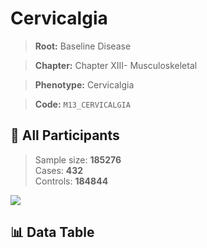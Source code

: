 # Cervicalgia

> **Root:** Baseline Disease  

> **Chapter:** Chapter XIII- Musculoskeletal  

> **Phenotype:** Cervicalgia  

> **Code:** `M13_CERVICALGIA`

## 🧪 All Participants  
> Sample size: **185276**  
> Cases: **432**  
> Controls: **184844**
<img src="/Sensitive/Figures/ALL/Baseline/M13_CERVICALGIA.png"/>

## 📊 Data Table
<CsvTableMRF src="/Sensitive/Data/ALL/Baseline/LG_M13_CERVICALGIA.csv"/>

